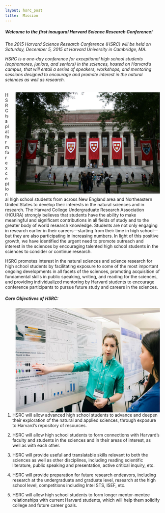 ```yaml
---
layout: hsrc_post
title:  Mission
---
```


<h5>Welcome to the first inaugural Harvard Science Research Conference!</h5>

<h6>The 2015 Harvard Science Research Conference (HSRC) will be held on Saturday, December 5, 2015 at Harvard University in Cambridge, MA.

HSRC is a one-day conference for exceptional high school students (sophomores, juniors, and seniors) in the sciences, hosted on Harvard’s campus, that will entail a series of speakers, workshops, and mentoring sessions designed to encourage and promote interest in the natural sciences as well as research.
</h6>

<img src="/hsrc/images/widener.jpg" align="right" style="width: 470px; height: 330px; margin-left: 20px"/>

HSRC is a platform for exceptional high school students from across New England area and Northeastern United States to develop their interests in the natural sciences and in research. The Harvard College Undergraduate Research Association (HCURA) strongly believes that students have the ability to make meaningful and significant contributions in all fields of study and to the greater body of world research knowledge. Students are not only engaging in research earlier in their careers—starting from their time in high school—but they are also participating in increasing numbers. In light of this positive growth, we have identified the urgent need to promote outreach and interest in the sciences by encouraging talented high school students in the sciences to consider or continue research.

HSRC promotes interest in the natural sciences and science research for high school students by facilitating exposure to some of the most important ongoing developments in all facets of the sciences, promoting acquisition of fundamental skills in public speaking, writing, and reading for the sciences, and providing individualized mentoring by Harvard students to encourage conference participants to pursue future study and careers in the sciences.



<h5>Core Objectives of HSRC:</h5>

<img src="/hsrc/images/Photo5.jpg" align="right" style="width: 470px; height: 340px; margin-left: 20px;"/>

1)	HSRC will allow advanced high school students to advance and deepen their exploration of the natural and applied sciences, through exposure to Harvard’s repository of resources.


2)	HSRC will allow high school students to form connections with Harvard’s faculty and students in the sciences and in their areas of interest, as well as with each other.


3)	HSRC will provide useful and translatable skills relevant to both the sciences as well as other disciplines, including reading scientific literature, public speaking and presentation, active critical inquiry, etc.


4)	HSRC will provide preparation for future research endeavors, including research at the undergraduate and graduate level, research at the high school level, competitions including Intel STS, ISEF, etc.


5)	HSRC will allow high school students to form longer mentor-mentee relationships with current Harvard students, which will help them solidify college and future career goals.
